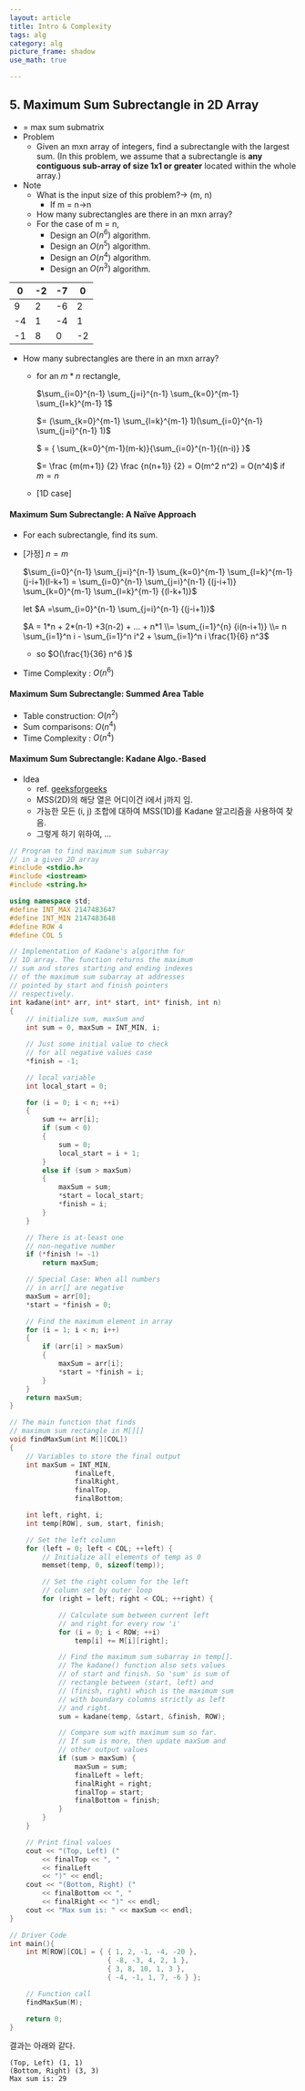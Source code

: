 ```yaml
---
layout: article
title: Intro & Complexity
tags: alg
category: alg
picture_frame: shadow
use_math: true

---
```



## 5. Maximum Sum Subrectangle in 2D Array  

- = max sum submatrix
- Problem
  - Given an mxn array of integers, find a subrectangle with the largest sum. (In this problem, we assume that a subrectangle is **any contiguous sub-array of size 1x1 or greater** located within the whole array.)
- Note
  - What is the input size of this problem?→ (m, n)
    - If m = n→n
  - How many subrectangles are there in an mxn array?
  - For the case of m = n,
    - Design an $O(n^6)$ algorithm. 
    - Design an $O(n^5)$ algorithm. 
    - Design an $O(n^4)$ algorithm. 
    - Design an $O(n^3)$ algorithm.

| 0    | -2   | -7   | 0    |
| ---- | ---- | ---- | ---- |
| 9    | 2    | -6   | 2    |
| -4   | 1    | -4   | 1    |
| -1   | 8    | 0    | -2   |

- How many subrectangles are there in an mxn array?

  - for an $m * n$ rectangle, 

    $\sum_{i=0}^{n-1} \sum_{j=i}^{n-1} \sum_{k=0}^{m-1} \sum_{l=k}^{m-1}   1$

    $= (\sum_{k=0}^{m-1} \sum_{l=k}^{m-1}   1)(\sum_{i=0}^{n-1} \sum_{j=i}^{n-1} 1)$

    $ = { \sum_{k=0}^{m-1}(m-k)}{\sum_{i=0}^{n-1}{(n-i)} }$

    $= \frac {m(m+1)} {2} \frac {n(n+1)} {2} = O(m^2 n^2) = O(n^4)$ if $m=n$ 

  - [1D case]

#### Maximum Sum Subrectangle: A Naïve Approach

- For each subrectangle, find its sum.

- [가정] $n=m$ 

  $\sum_{i=0}^{n-1} \sum_{j=i}^{n-1} \sum_{k=0}^{m-1} \sum_{l=k}^{m-1}   (j-i+1)(l-k+1) = \sum_{i=0}^{n-1} \sum_{j=i}^{n-1} {(j-i+1)} \sum_{k=0}^{m-1} \sum_{l=k}^{m-1}   {(l-k+1)}$

  let $A =\sum_{i=0}^{n-1} \sum_{j=i}^{n-1} {(j-i+1)}$

  $A = 1*n + 2*(n-1) +3(n-2) + ... + n*1 
  \\= \sum_{i=1}^{n} {i(n-i+1)} \\= n \sum_{i=1}^n i - \sum_{i=1}^n i^2 + \sum_{i=1}^n i \frac{1}{6} n^3$ 
  
  - so $O(\frac{1}{36} n^6 )$

- Time Complexity : $O(n^6)$ 

#### Maximum Sum Subrectangle: Summed Area Table

- Table construction: $O(n^2)$
- Sum comparisons: $O(n^4)$
- Time Complexity : $O(n^4)$ 

#### Maximum Sum Subrectangle: Kadane Algo.-Based

- Idea
  - ref. [geeksforgeeks](https://www.geeksforgeeks.org/maximum-sum-rectangle-in-a-2d-matrix-dp-27/)
  - MSS(2D)의 해당 열은 어디이건 i에서 j까지 임.
  - 가능한 모든 (i, j) 조합에 대하여 MSS(1D)를 Kadane 알고리즘을 사용하여 찾음.
  - 그렇게 하기 위하여, ...

```c++
// Program to find maximum sum subarray
// in a given 2D array
#include <stdio.h>
#include <iostream>
#include <string.h>

using namespace std;
#define INT_MAX 2147483647
#define INT_MIN 2147483648
#define ROW 4
#define COL 5

// Implementation of Kadane's algorithm for
// 1D array. The function returns the maximum
// sum and stores starting and ending indexes
// of the maximum sum subarray at addresses
// pointed by start and finish pointers
// respectively.
int kadane(int* arr, int* start, int* finish, int n)
{
	// initialize sum, maxSum and
	int sum = 0, maxSum = INT_MIN, i;

	// Just some initial value to check
	// for all negative values case
	*finish = -1;

	// local variable
	int local_start = 0;

	for (i = 0; i < n; ++i)
	{
		sum += arr[i];
		if (sum < 0)
		{
			sum = 0;
			local_start = i + 1;
		}
		else if (sum > maxSum)
		{
			maxSum = sum;
			*start = local_start;
			*finish = i;
		}
	}

	// There is at-least one
	// non-negative number
	if (*finish != -1)
		return maxSum;

	// Special Case: When all numbers
	// in arr[] are negative
	maxSum = arr[0];
	*start = *finish = 0;

	// Find the maximum element in array
	for (i = 1; i < n; i++)
	{
		if (arr[i] > maxSum)
		{
			maxSum = arr[i];
			*start = *finish = i;
		}
	}
	return maxSum;
}

// The main function that finds
// maximum sum rectangle in M[][]
void findMaxSum(int M[][COL])
{
	// Variables to store the final output
	int maxSum = INT_MIN,
				finalLeft,
				finalRight,
				finalTop,
				finalBottom;

	int left, right, i;
	int temp[ROW], sum, start, finish;

	// Set the left column
	for (left = 0; left < COL; ++left) {
		// Initialize all elements of temp as 0
		memset(temp, 0, sizeof(temp));

		// Set the right column for the left
		// column set by outer loop
		for (right = left; right < COL; ++right) {

			// Calculate sum between current left
			// and right for every row 'i'
			for (i = 0; i < ROW; ++i)
				temp[i] += M[i][right];

			// Find the maximum sum subarray in temp[].
			// The kadane() function also sets values
			// of start and finish. So 'sum' is sum of
			// rectangle between (start, left) and
			// (finish, right) which is the maximum sum
			// with boundary columns strictly as left
			// and right.
			sum = kadane(temp, &start, &finish, ROW);

			// Compare sum with maximum sum so far.
			// If sum is more, then update maxSum and
			// other output values
			if (sum > maxSum) {
				maxSum = sum;
				finalLeft = left;
				finalRight = right;
				finalTop = start;
				finalBottom = finish;
			}
		}
	}

	// Print final values
	cout << "(Top, Left) ("
		<< finalTop << ", "
		<< finalLeft
		<< ")" << endl;
	cout << "(Bottom, Right) ("
		<< finalBottom << ", "
		<< finalRight << ")" << endl;
	cout << "Max sum is: " << maxSum << endl;
}

// Driver Code
int main(){
	int M[ROW][COL] = { { 1, 2, -1, -4, -20 },
						{ -8, -3, 4, 2, 1 },
						{ 3, 8, 10, 1, 3 },
						{ -4, -1, 1, 7, -6 } };

	// Function call
	findMaxSum(M);

	return 0;
}
```

결과는 아래와 같다.

```
(Top, Left) (1, 1)
(Bottom, Right) (3, 3)
Max sum is: 29
```